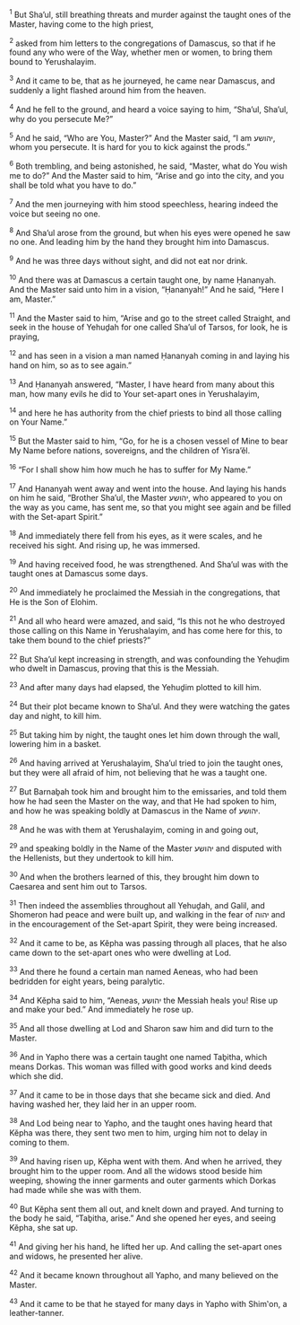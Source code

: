 <sup>1</sup> But Sha’ul, still breathing threats and murder against the taught ones of the Master, having come to the high priest,

<sup>2</sup> asked from him letters to the congregations of Damascus, so that if he found any who were of the Way, whether men or women, to bring them bound to Yerushalayim.

<sup>3</sup> And it came to be, that as he journeyed, he came near Damascus, and suddenly a light flashed around him from the heaven.

<sup>4</sup> And he fell to the ground, and heard a voice saying to him, “Sha’ul, Sha’ul, why do you persecute Me?”

<sup>5</sup> And he said, “Who are You, Master?” And the Master said, “I am יהושע, whom you persecute. It is hard for you to kick against the prods.”

<sup>6</sup> Both trembling, and being astonished, he said, “Master, what do You wish me to do?” And the Master said to him, “Arise and go into the city, and you shall be told what you have to do.”

<sup>7</sup> And the men journeying with him stood speechless, hearing indeed the voice but seeing no one.

<sup>8</sup> And Sha’ul arose from the ground, but when his eyes were opened he saw no one. And leading him by the hand they brought him into Damascus.

<sup>9</sup> And he was three days without sight, and did not eat nor drink.

<sup>10</sup> And there was at Damascus a certain taught one, by name Ḥananyah. And the Master said unto him in a vision, “Ḥananyah!” And he said, “Here I am, Master.”

<sup>11</sup> And the Master said to him, “Arise and go to the street called Straight, and seek in the house of Yehuḏah for one called Sha’ul of Tarsos, for look, he is praying,

<sup>12</sup> and has seen in a vision a man named Ḥananyah coming in and laying his hand on him, so as to see again.”

<sup>13</sup> And Ḥananyah answered, “Master, I have heard from many about this man, how many evils he did to Your set-apart ones in Yerushalayim,

<sup>14</sup> and here he has authority from the chief priests to bind all those calling on Your Name.”

<sup>15</sup> But the Master said to him, “Go, for he is a chosen vessel of Mine to bear My Name before nations, sovereigns, and the children of Yisra’ĕl.

<sup>16</sup> “For I shall show him how much he has to suffer for My Name.”

<sup>17</sup> And Ḥananyah went away and went into the house. And laying his hands on him he said, “Brother Sha’ul, the Master יהושע, who appeared to you on the way as you came, has sent me, so that you might see again and be filled with the Set-apart Spirit.”

<sup>18</sup> And immediately there fell from his eyes, as it were scales, and he received his sight. And rising up, he was immersed.

<sup>19</sup> And having received food, he was strengthened. And Sha’ul was with the taught ones at Damascus some days.

<sup>20</sup> And immediately he proclaimed the Messiah in the congregations, that He is the Son of Elohim.

<sup>21</sup> And all who heard were amazed, and said, “Is this not he who destroyed those calling on this Name in Yerushalayim, and has come here for this, to take them bound to the chief priests?”

<sup>22</sup> But Sha’ul kept increasing in strength, and was confounding the Yehuḏim who dwelt in Damascus, proving that this is the Messiah.

<sup>23</sup> And after many days had elapsed, the Yehuḏim plotted to kill him.

<sup>24</sup> But their plot became known to Sha’ul. And they were watching the gates day and night, to kill him.

<sup>25</sup> But taking him by night, the taught ones let him down through the wall, lowering him in a basket.

<sup>26</sup> And having arrived at Yerushalayim, Sha’ul tried to join the taught ones, but they were all afraid of him, not believing that he was a taught one.

<sup>27</sup> But Barnaḇah took him and brought him to the emissaries, and told them how he had seen the Master on the way, and that He had spoken to him, and how he was speaking boldly at Damascus in the Name of יהושע.

<sup>28</sup> And he was with them at Yerushalayim, coming in and going out,

<sup>29</sup> and speaking boldly in the Name of the Master יהושע and disputed with the Hellenists, but they undertook to kill him.

<sup>30</sup> And when the brothers learned of this, they brought him down to Caesarea and sent him out to Tarsos.

<sup>31</sup> Then indeed the assemblies throughout all Yehuḏah, and Galil, and Shomeron had peace and were built up, and walking in the fear of יהוה and in the encouragement of the Set-apart Spirit, they were being increased.

<sup>32</sup> And it came to be, as Kĕpha was passing through all places, that he also came down to the set-apart ones who were dwelling at Lod.

<sup>33</sup> And there he found a certain man named Aeneas, who had been bedridden for eight years, being paralytic.

<sup>34</sup> And Kĕpha said to him, “Aeneas, יהושע the Messiah heals you! Rise up and make your bed.” And immediately he rose up.

<sup>35</sup> And all those dwelling at Lod and Sharon saw him and did turn to the Master.

<sup>36</sup> And in Yapho there was a certain taught one named Taḇitha, which means Dorkas. This woman was filled with good works and kind deeds which she did.

<sup>37</sup> And it came to be in those days that she became sick and died. And having washed her, they laid her in an upper room.

<sup>38</sup> And Lod being near to Yapho, and the taught ones having heard that Kĕpha was there, they sent two men to him, urging him not to delay in coming to them.

<sup>39</sup> And having risen up, Kĕpha went with them. And when he arrived, they brought him to the upper room. And all the widows stood beside him weeping, showing the inner garments and outer garments which Dorkas had made while she was with them.

<sup>40</sup> But Kĕpha sent them all out, and knelt down and prayed. And turning to the body he said, “Taḇitha, arise.” And she opened her eyes, and seeing Kĕpha, she sat up.

<sup>41</sup> And giving her his hand, he lifted her up. And calling the set-apart ones and widows, he presented her alive.

<sup>42</sup> And it became known throughout all Yapho, and many believed on the Master.

<sup>43</sup> And it came to be that he stayed for many days in Yapho with Shim‛on, a leather-tanner.

